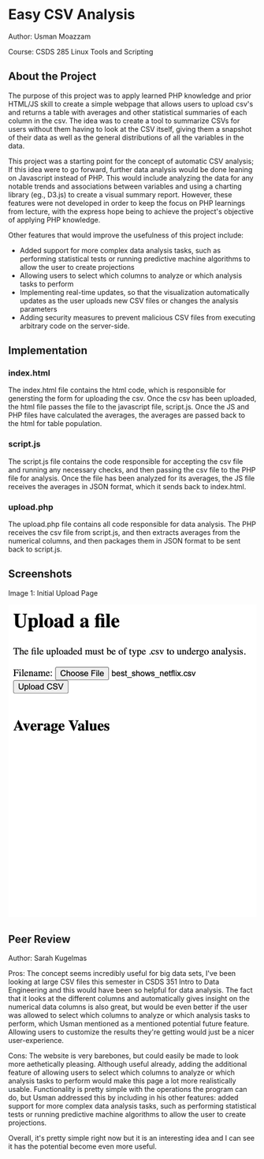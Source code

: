 # Easy CSV Analysis

Author: Usman Moazzam

Course: CSDS 285 Linux Tools and Scripting

## About the Project

The purpose of this project was to apply learned PHP knowledge and prior HTML/JS skill to create a simple webpage that allows users to upload csv's and returns a table with averages and other statistical summaries of each column in the csv. The idea was to create a tool to summarize CSVs for users without them having to look at the CSV itself, giving them a snapshot of their data as well as the general distributions of all the variables in the data. 

This project was a starting point for the concept of automatic CSV analysis; If this idea were to go forward, further data analysis would be done leaning on Javascript instead of PHP. This would include analyzing the data for any notable trends and associations between variables and using a charting library (eg., D3.js) to create a visual summary report. However, these features were not developed in order to keep the focus on PHP learnings from lecture, with the express hope being to achieve the project's objective of applying PHP knowledge.

Other features that would improve the usefulness of this project include:

* Added support for more complex data analysis tasks, such as performing statistical tests or running predictive machine algorithms to allow the user to create projections
* Allowing users to select which columns to analyze or which analysis tasks to perform
* Implementing real-time updates, so that the visualization automatically updates as the user uploads new CSV files or changes the analysis parameters
* Adding security measures to prevent malicious CSV files from executing arbitrary code on the server-side.

## Implementation

### index.html

The index.html file contains the html code, which is responsible for genersting the form for uploading the csv. Once the csv has been uploaded, the html file passes the file to the javascript file, script.js. Once the JS and PHP files have calculated the averages, the averages are passed back to the html for table population.

### script.js

The script.js file contains the code responsible for accepting the csv file and running any necessary checks, and then passing the csv file to the PHP file for analysis. Once the file has been analyzed for its averages, the JS file receives the averages in JSON format, which it sends back to index.html.

### upload.php

The upload.php file contains all code responsible for data analysis. The PHP receives the csv file from script.js, and then extracts averages from the numerical columns, and then packages them in JSON format to be sent back to script.js.

## Screenshots

Image 1: Initial Upload Page

![Image 1: Initial Upload Page](/img/InitialUploadPage.png)

## Peer Review

Author: Sarah Kugelmas

Pros:
  The concept seems incredibly useful for big data sets, I've been looking at large CSV files this semester in CSDS 351 Intro to Data Engineering and this would have been so helpful for data analysis.
  The fact that it looks at the different columns and automatically gives insight on the numerical data columns is also great, but would be even better if the user was allowed to select which columns to analyze or which analysis tasks to perform, which Usman mentioned as a mentioned potential future feature. Allowing users to customize the results they're getting would just be a nicer user-experience.

Cons:
  The website is very barebones, but could easily be made to look more aethetically pleasing.
  Although useful already, adding the additional feature of allowing users to select which columns to analyze or which analysis tasks to perform would make this page a lot more realistically usable.
  Functionality is pretty simple with the operations the program can do, but Usman addressed this by including in his other features: added support for more complex data analysis tasks, such as performing statistical tests or running predictive machine algorithms to allow the user to create projections.

Overall, it's pretty simple right now but it is an interesting idea and I can see it has the potential become even more useful.
